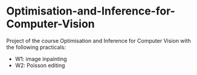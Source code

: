 # Optimisation-and-Inference-for-Computer-Vision
Project of the course Optimisation and Inference for Computer Vision with the following practicals:

- W1: image inpainting
- W2: Poisson editing
